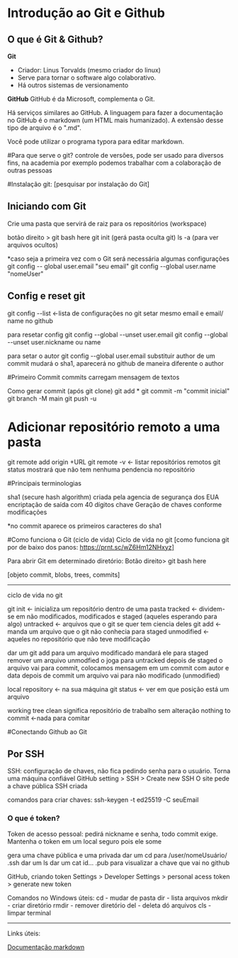 # Introdução ao Git e Github



## O que é Git & Github? 

**Git**

- Criador: Linus Torvalds (mesmo criador do linux)
- Serve para tornar o software algo colaborativo. 
- Há outros sistemas de versionamento



**GitHub**
GitHub é da Microsoft, complementa o Git.  

Há serviços similares ao GitHub.
A linguagem para fazer a documentação no GitHub é o markdown (um HTML mais humanizado). A extensão desse tipo de arquivo é o ".md".  

Você pode utilizar o programa typora para editar markdown.


#Para que serve o git?
controle de versões, pode ser usado para diversos fins, na academia por exemplo podemos trabalhar com a colaboração de outras pessoas


#Instalação git:
[pesquisar por instalação do Git]


## Iniciando com Git
Crie uma pasta que servirá de raiz para os repositórios (workspace)

botão direito > git bash here
git init (gerá pasta oculta git)
ls -a (para ver arquivos ocultos)

*caso seja a primeira vez com o Git será necessária algumas configurações 
git config -- global user.email "seu email"
git config --global user.name "nomeUser"




## Config e reset git
git config --list <-lista de configurações no git
setar mesmo email e email/ name no github

para resetar config
git config --global --unset user.email
git config --global --unset user.nickname ou name

para setar o autor
git config --global user.email
substituir author de um commit mudará o sha1,
aparecerá no github de maneira diferente o author

#Primeiro Commit
commits carregam mensagem de textos

Como gerar commit (após git clone)
git add *
git commit -m "commit inicial"
git branch -M main
git push -u



# Adicionar repositório remoto a uma pasta 
git remote add origin +URL
git remote -v <- listar repositórios remotos
git status mostrará que não tem nenhuma pendencia no repositório


#Principais terminologias

sha1 (secure hash algorithm)
criada pela agencia de segurança dos EUA
encriptação de saída com 40 dígitos chave
Geração de chaves conforme modificações

*no commit aparece os  primeiros caracteres do sha1




#Como funciona o Git (ciclo de vida)
Ciclo de vida no git
[como funciona git por de baixo dos panos: https://prnt.sc/wZ6Hm12NHxyz]

Para abrir Git em determinado diretório:
Botão direito> git bash here


[objeto commit, blobs, trees, commits]

-----------
ciclo de vida no git

git init <- inicializa um repositório dentro de uma pasta
tracked <- dividem-se em não modificados, modificados e staged (aqueles esperando para algo)
untracked <- arquivos que o git se quer tem ciencia deles
git add <- manda um arquivo que o git não conhecia para staged 
unmodified <- aqueles no repositório que não teve modificação


dar um git add para um arquivo modificado mandará ele para staged
remover um arquivo unmodfied o joga para untracked
depois de staged o arquivo vai para commit, colocamos mensagem em um commit com autor e data
depois de commit um arquivo vai para não modificado (unmodified)


local repository <- na sua máquina
git status <- ver em que posição está um arquivo

working tree clean significa repositório de trabalho sem alteração
nothing to commit <-nada para comitar




#Conectando Github ao Git
## Por SSH
SSH: configuração de chaves, não fica pedindo senha para o usuário. Torna uma máquina confiável
GitHub setting > SSH > Create new SSH 
O site pede a chave pública SSH criada 

comandos para criar chaves:
ssh-keygen -t ed25519 -C seuEmail



### O que é token?
Token de acesso pessoal: pedirá nickname e senha, todo commit exige.
Mantenha o token em um local seguro pois ele some

gera uma chave pública e uma privada
dar um cd para /user/nomeUsuário/ .ssh
dar um ls
dar um cat id... .pub para visualizar a chave que vai no github


GitHub, criando token
Settings > Developer Settings > personal acess token > generate new token



Comandos no Windows úteis:
cd - mudar de pasta
dir - lista arquivos
mkdir - criar diretório
rmdir - remover diretório
del - deleta dó arquivos
cls - limpar terminal



------------------------------------------------



Links úteis: 

[Documentação markdown](https://www.markdownguide.org/basic-syntax/)
